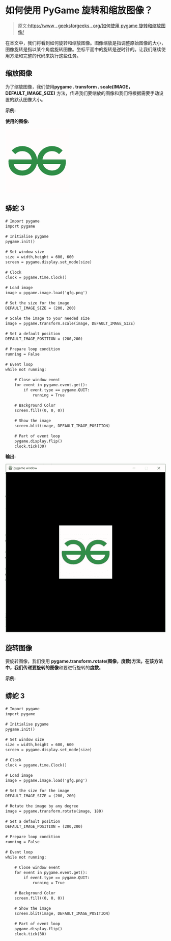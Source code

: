 # 如何使用 PyGame 旋转和缩放图像？

> 原文:[https://www . geeksforgeeks . org/如何使用 pygame 旋转和缩放图像/](https://www.geeksforgeeks.org/how-to-rotate-and-scale-images-using-pygame/)

在本文中，我们将看到如何旋转和缩放图像。图像缩放是指调整原始图像的大小，图像旋转是指以某个角度旋转图像。坐标平面中的旋转是逆时针的。让我们继续使用方法和完整的代码来执行这些任务。

## 缩放图像

为了缩放图像，我们使用**pygame . transform . scale(IMAGE，DEFAULT_IMAGE_SIZE)** 方法，传递我们要缩放的图像和我们将根据需要手动设置的默认图像大小。

**示例:**

**使用的图像:**

![](img/81e0d86efe1228c39dde2fd6b2718586.png)

## 蟒蛇 3

```
# Import pygame
import pygame

# Initialise pygame
pygame.init()

# Set window size
size = width,height = 600, 600
screen = pygame.display.set_mode(size)

# Clock
clock = pygame.time.Clock()

# Load image
image = pygame.image.load('gfg.png')

# Set the size for the image
DEFAULT_IMAGE_SIZE = (200, 200)

# Scale the image to your needed size
image = pygame.transform.scale(image, DEFAULT_IMAGE_SIZE)

# Set a default position
DEFAULT_IMAGE_POSITION = (200,200)

# Prepare loop condition
running = False

# Event loop
while not running:

    # Close window event
    for event in pygame.event.get():
        if event.type == pygame.QUIT:
            running = True

    # Background Color
    screen.fill((0, 0, 0))

    # Show the image
    screen.blit(image, DEFAULT_IMAGE_POSITION)

    # Part of event loop
    pygame.display.flip()
    clock.tick(30)
```

**输出:**

![](img/24205b4bf50e5d79454dd990536c7a40.png)

## **旋转图像**

要旋转图像，我们使用 **pygame.transform.rotate(图像，度数)**方法，在该方法中，我们传递要旋转的**图像**和要进行旋转的**度数**。

**示例:**

## 蟒蛇 3

```
# Import pygame
import pygame

# Initialise pygame
pygame.init()

# Set window size
size = width,height = 600, 600
screen = pygame.display.set_mode(size)

# Clock
clock = pygame.time.Clock()

# Load image
image = pygame.image.load('gfg.png')

# Set the size for the image
DEFAULT_IMAGE_SIZE = (200, 200)

# Rotate the image by any degree
image = pygame.transform.rotate(image, 180)

# Set a default position
DEFAULT_IMAGE_POSITION = (200,200)

# Prepare loop condition
running = False

# Event loop
while not running:

    # Close window event
    for event in pygame.event.get():
        if event.type == pygame.QUIT:
            running = True

    # Background Color
    screen.fill((0, 0, 0))

    # Show the image
    screen.blit(image, DEFAULT_IMAGE_POSITION)

    # Part of event loop
    pygame.display.flip()
    clock.tick(30)
```